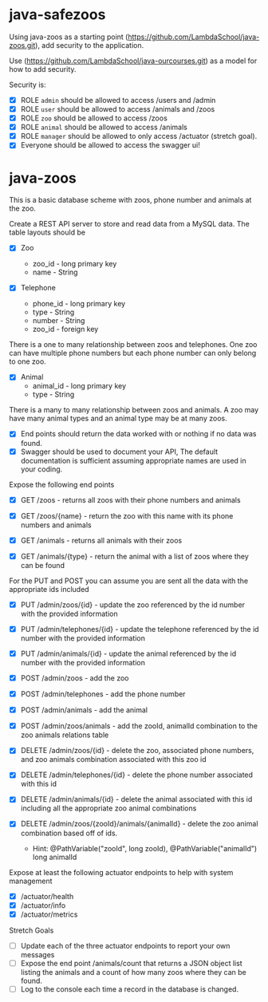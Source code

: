 # java-safezoos

Using java-zoos as a starting point (https://github.com/LambdaSchool/java-zoos.git), add security to the application. 

Use (https://github.com/LambdaSchool/java-ourcourses.git) as a model for how to add security.

Security is:
- [x] ROLE `admin` should be allowed to access /users and /admin
- [x] ROLE `user` should be allowed to access /animals and /zoos
- [x] ROLE `zoo` should be allowed to access /zoos
- [x] ROLE `animal` should be allowed to access /animals
- [x] ROLE `manager` should be allowed to only access /actuator (stretch goal).
- [x] Everyone should be allowed to access the swagger ui!

# java-zoos

This is a basic database scheme with zoos, phone number and animals at the zoo.

Create a REST API server to store and read data from a MySQL data. The table layouts should be

- [x] Zoo
  * zoo_id - long primary key
  * name - String

- [x] Telephone
  * phone_id - long primary key
  * type - String
  * number - String
  * zoo_id - foreign key
  
There is a one to many relationship between zoos and telephones. One zoo can have multiple phone numbers but each phone number can only belong to one zoo.

- [x] Animal
  * animal_id - long primary key
  * type - String

There is a many to many relationship between zoos and animals. A zoo may have many animal types and an animal type may be at many zoos.

- [x] End points should return the data worked with or nothing if no data was found.
- [x] Swagger should be used to document your API, The default documentation is sufficient assuming appropriate names are used in your coding.

Expose the following end points

- [x] GET /zoos - returns all zoos with their phone numbers and animals
- [x] GET /zoos/{name} - return the zoo with this name with its phone numbers and animals

- [x] GET /animals - returns all animals with their zoos
- [x] GET /animals/{type} - return the animal with a list of zoos where they can be found

For the PUT and POST you can assume you are sent all the data with the appropriate ids included

- [x] PUT /admin/zoos/{id} - update the zoo referenced by the id number with the provided information
- [x] PUT /admin/telephones/{id} - update the telephone referenced by the id number with the provided information
- [x] PUT /admin/animals/{id} - update the animal referenced by the id number with the provided information

- [x] POST /admin/zoos - add the zoo
- [x] POST /admin/telephones - add the phone number
- [x] POST /admin/animals - add the animal
- [x] POST /admin/zoos/animals - add the zooId, animalId combination to the zoo animals relations table

- [x] DELETE /admin/zoos/{id} - delete the zoo, associated phone numbers, and zoo animals combination associated with this zoo id
- [x] DELETE /admin/telephones/{id} - delete the phone number associated with this id
- [x] DELETE /admin/animals/{id} - delete the animal associated with this id including all the appropriate zoo animal combinations
- [x] DELETE /admin/zoos/{zooId}/animals/{animalId} - delete the zoo animal combination based off of ids. 
  * Hint: @PathVariable("zooId", long zooId), @PathVariable("animalId") long animalId

Expose at least the following actuator endpoints to help with system management
- [x] /actuator/health
- [x] /actuator/info
- [x] /actuator/metrics

Stretch Goals
- [ ] Update each of the three actuator endpoints to report your own messages
- [ ] Expose the end point /animals/count that returns a JSON object list listing the animals and a count of how many zoos where they can be found.
- [ ] Log to the console each time a record in the database is changed.
